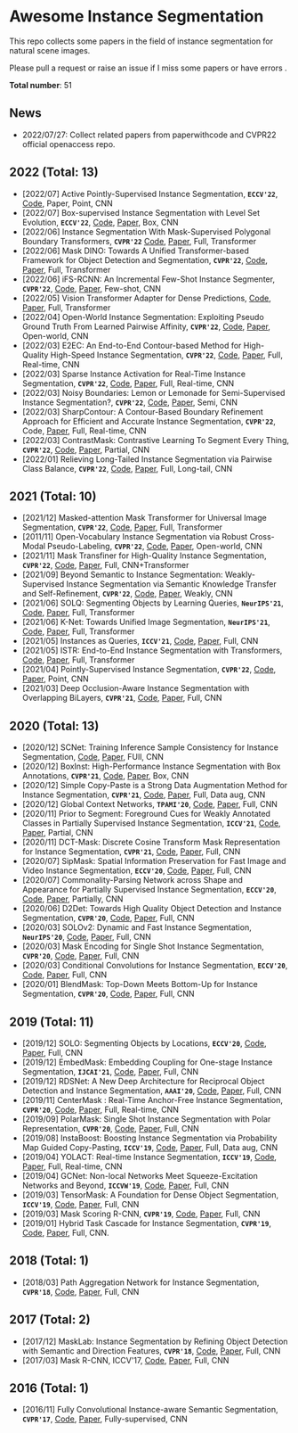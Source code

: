 # Awesome Instance Segmentation

This repo collects some papers in the field of instance segmentation for natural scene images.

Please pull a request or raise an issue if I miss some papers or have errors .

**Total number**: 51

## News
- 2022/07/27: Collect related papers from paperwithcode and CVPR22 official openaccess repo.

## 2022 (Total: 13)
- [2022/07] Active Pointly-Supervised Instance Segmentation, **`ECCV'22`**, [Code](https://github.com/chufengt/APIS), Paper, Point, CNN
- [2022/07] Box-supervised Instance Segmentation with Level Set Evolution, **`ECCV'22`**, [Code](https://github.com/liwentomng/boxlevelset), [Paper](https://arxiv.org/pdf/2207.09055.pdf), Box, CNN
- [2022/06] Instance Segmentation With Mask-Supervised Polygonal Boundary Transformers, **`CVPR'22`** [Code](https://github.com/mlpc-ucsd/BoundaryFormer), [Paper](https://openaccess.thecvf.com/content/CVPR2022/papers/Lazarow_Instance_Segmentation_With_Mask-Supervised_Polygonal_Boundary_Transformers_CVPR_2022_paper.pdf), Full, Transformer
- [2022/06] Mask DINO: Towards A Unified Transformer-based Framework for Object Detection and Segmentation, **`CVPR'22`**, [Code](https://github.com/IDEACVR/MaskDINO), [Paper](https://arxiv.org/pdf/2206.02777.pdf), Full, Transformer
- [2022/06] iFS-RCNN: An Incremental Few-Shot Instance Segmenter, **`CVPR'22`**, [Code](https://github.com/ducminhkhoi/iFS-RCNN), [Paper](https://openaccess.thecvf.com/content/CVPR2022/papers/Nguyen_iFS-RCNN_An_Incremental_Few-Shot_Instance_Segmenter_CVPR_2022_paper.pdf), Few-shot, CNN
- [2022/05] Vision Transformer Adapter for Dense Predictions, [Code](https://github.com/czczup/vit-adapter), [Paper](https://arxiv.org/pdf/2205.08534.pdf), Full, Transformer
- [2022/04] Open-World Instance Segmentation: Exploiting Pseudo Ground Truth From Learned Pairwise Affinity, **`CVPR'22`**, [Code](https://github.com/facebookresearch/Generic-Grouping), [Paper](http://arxiv.org/abs/2204.06107), Open-world, CNN
- [2022/03] E2EC: An End-to-End Contour-based Method for High-Quality High-Speed Instance Segmentation, **`CVPR'22`**, [Code](https://github.com/zhang-tao-whu/e2ec), [Paper](https://arxiv.org/pdf/2203.04074.pdf), Full, Real-time, CNN
- [2022/03] Sparse Instance Activation for Real-Time Instance Segmentation, **`CVPR'22`**, [Code](ihttps://github.com/hustvl/SparseInst), [Paper](https://arxiv.org/abs/2203.12827), Full, Real-time, CNN
- [2022/03] Noisy Boundaries: Lemon or Lemonade for Semi-Supervised Instance Segmentation?, **`CVPR'22`**, [Code](https://github.com/zhenyuw16/noisyboundaries), [Paper](http://arxiv.org/abs/2203.13427), Semi, CNN
- [2022/03] SharpContour: A Contour-Based Boundary Refinement Approach for Efficient and Accurate Instance Segmentation, **`CVPR'22`**, Code, [Paper](http://arxiv.org/abs/2203.13312), Full, Real-time, CNN
- [2022/03] ContrastMask: Contrastive Learning To Segment Every Thing, **`CVPR'22`**, [Code](https://github.com/huiserwang/ContrastMask), [Paper](http://arxiv.org/abs/2203.09775), Partial, CNN
- [2022/01] Relieving Long-Tailed Instance Segmentation via Pairwise Class Balance, **`CVPR'22`**, [Code](https://github.com/megvii-research/PCB), [Paper](http://arxiv.org/abs/2201.02784), Full, Long-tail, CNN

## 2021 (Total: 10)
- [2021/12] Masked-attention Mask Transformer for Universal Image Segmentation, **`CVPR'22`**, [Code](https://github.com/facebookresearch/Mask2Former), [Paper](https://arxiv.org/pdf/2112.01527.pdf), Full, Transformer
- [2011/11] Open-Vocabulary Instance Segmentation via Robust Cross-Modal Pseudo-Labeling, **`CVPR'22`**, [Code](https://github.com/hbdat/cvpr22_cross_modal_pseudo_labeling), [Paper](http://arxiv.org/abs/2111.12698), Open-world, CNN
- [2021/11] Mask Transfiner for High-Quality Instance Segmentation, **`CVPR'22`**, [Code](https://github.com/SysCV/transfiner), [Paper](https://arxiv.org/abs/2111.13673), Full, CNN+Transformer
- [2021/09] Beyond Semantic to Instance Segmentation: Weakly-Supervised Instance Segmentation via Semantic Knowledge Transfer and Self-Refinement, **`CVPR'22`**, [Code](https://github.com/clovaai/BESTIE), [Paper](http://arxiv.org/abs/2109.09477), Weakly, CNN
- [2021/06] SOLQ: Segmenting Objects by Learning Queries, **`NeurIPS'21`**, [Code](https://github.com/megvii-research/SOLQ), [Paper](https://arxiv.org/pdf/2106.02351.pdf), Full, Transformer
- [2021/06] K-Net: Towards Unified Image Segmentation, **`NeurIPS'21`**, [Code](https://github.com/zwwwayne/k-net), [Paper](https://arxiv.org/pdf/2106.14855.pdf), Full, Transformer
- [2021/05] Instances as Queries, **`ICCV'21`**, [Code](https://github.com/hustvl/QueryInst), [Paper](https://arxiv.org/pdf/2105.01928.pdf), Full, CNN
- [2021/05] ISTR: End-to-End Instance Segmentation with Transformers, [Code](https://github.com/hujiecpp/ISTR), [Paper](https://arxiv.org/pdf/2105.00637v2.pdf), Full, Transformer
- [2021/04] Pointly-Supervised Instance Segmentation, **`CVPR'22`**, [Code](https://github.com/facebookresearch/detectron2/tree/main/projects/PointSup), [Paper](http://arxiv.org/abs/2104.06404), Point, CNN
- [2021/03] Deep Occlusion-Aware Instance Segmentation with Overlapping BiLayers, **`CVPR'21`**, [Code](https://github.com/lkeab/BCNet), [Paper](https://arxiv.org/pdf/2103.12340.pdf), Full, CNN

## 2020 (Total: 13)
- [2020/12] SCNet: Training Inference Sample Consistency for Instance Segmentation, [Code](https://github.com/thangvubk/SCNet), [Paper](https://arxiv.org/pdf/2012.10150.pdf), FUll, CNN
- [2020/12] BoxInst: High-Performance Instance Segmentation with Box Annotations, **`CVPR'21`**, [Code](https://github.com/aim-uofa/AdelaiDet), [Paper](https://arxiv.org/abs/2012.02310), Box, CNN
- [2020/12] Simple Copy-Paste is a Strong Data Augmentation Method for Instance Segmentation, **`CVPR'21`**, [Code](https://github.com/tensorflow/tpu/tree/master/models/official/detection/projects/copy_paste), [Paper](https://arxiv.org/pdf/2012.07177.pdf), Full, Data aug, CNN
- [2020/12] Global Context Networks, **`TPAMI'20`**, [Code](https://github.com/xvjiarui/GCNet), [Paper](https://arxiv.org/pdf/2012.13375.pdf), Full, CNN
- [2020/11] Prior to Segment: Foreground Cues for Weakly Annotated Classes in Partially Supervised Instance Segmentation, **`ICCV'21`**, [Code](https://github.com/dbtmpl/OPMask), [Paper](https://arxiv.org/abs/2011.11787), Partial, CNN
- [2020/11] DCT-Mask: Discrete Cosine Transform Mask Representation for Instance Segmentation, **`CVPR'21`**, [Code](https://github.com/aliyun/DCT-Mask), [Paper](https://arxiv.org/abs/2011.09876), Full, CNN
- [2020/07] SipMask: Spatial Information Preservation for Fast Image and Video Instance Segmentation, **`ECCV'20`**, [Code](https://github.com/JialeCao001/SipMask), [Paper](https://arxiv.org/pdf/2007.14772.pdf), Full, CNN
- [2020/07] Commonality-Parsing Network across Shape and Appearance for Partially Supervised Instance Segmentation, **`ECCV'20`**, [Code](https://github.com/fanq15/FewX), [Paper](https://arxiv.org/pdf/2007.12387.pdf), Partially, CNN
- [2020/06] D2Det: Towards High Quality Object Detection and Instance Segmentation, **`CVPR'20`**, [Code](https://github.com/JialeCao001/D2Det), [Paper](http://openaccess.thecvf.com/content_CVPR_2020/papers/Cao_D2Det_Towards_High_Quality_Object_Detection_and_Instance_Segmentation_CVPR_2020_paper.pdf), Full, CNN
- [2020/03] SOLOv2: Dynamic and Fast Instance Segmentation, **`NeurIPS'20`**, [Code](https://github.com/WXinlong/SOLO), [Paper](https://arxiv.org/pdf/2003.10152.pdf), Full, CNN
- [2020/03] Mask Encoding for Single Shot Instance Segmentation, **`CVPR'20`**, [Code](https://github.com/aim-uofa/AdelaiDet), [Paper](https://arxiv.org/abs/2003.11712), Full, CNN
- [2020/03] Conditional Convolutions for Instance Segmentation, **`ECCV'20`**, [Code](https://github.com/aim-uofa/AdelaiDet), [Paper](https://arxiv.org/abs/2003.05664), Full, CNN
- [2020/01] BlendMask: Top-Down Meets Bottom-Up for Instance Segmentation, **`CVPR'20`**, [Code](https://github.com/aim-uofa/AdelaiDet), [Paper](https://arxiv.org/pdf/2001.00309.pdf), Full, CNN

## 2019 (Total: 11)
- [2019/12] SOLO: Segmenting Objects by Locations, **`ECCV'20`**, [Code](https://github.com/WXinlong/SOLO), [Paper](https://arxiv.org/pdf/1912.04488v3.pdf), Full, CNN
- [2019/12] EmbedMask: Embedding Coupling for One-stage Instance Segmentation, **`IJCAI'21`**, [Code](https://github.com/yinghdb/EmbedMask), [Paper](https://arxiv.org/pdf/1912.01954.pdf), Full, CNN
- [2019/12] RDSNet: A New Deep Architecture for Reciprocal Object Detection and Instance Segmentation, **`AAAI'20`**, [Code](https://github.com/wangsr126/RDSNet), [Paper](https://arxiv.org/pdf/1912.05070.pdf), Full, CNN
- [2019/11] CenterMask : Real-Time Anchor-Free Instance Segmentation, **`CVPR'20`**, [Code](https://github.com/youngwanLEE/CenterMask), [Paper](https://arxiv.org/pdf/1911.06667.pdf), Full, Real-time, CNN
- [2019/09] PolarMask: Single Shot Instance Segmentation with Polar Representation, **`CVPR'20`**, [Code](https://github.com/xieenze/PolarMask), [Paper](https://arxiv.org/pdf/1909.13226.pdf), Full, CNN 
- [2019/08] InstaBoost: Boosting Instance Segmentation via Probability Map Guided Copy-Pasting, **`ICCV'19`**, [Code](https://github.com/GothicAi/InstaBoost), [Paper](https://arxiv.org/pdf/1908.07801v1.pdf), Full, Data aug, CNN
- [2019/04] YOLACT: Real-time Instance Segmentation, **`ICCV'19`**, [Code](https://github.com/dbolya/yolact), [Paper](https://arxiv.org/pdf/1904.02689.pdf), Full, Real-time, CNN
- [2019/04] GCNet: Non-local Networks Meet Squeeze-Excitation Networks and Beyond, **`ICCVW'19`**, [Code](https://github.com/xvjiarui/GCNet), [Paper](https://arxiv.org/pdf/1904.11492.pdf), Full, CNN
- [2019/03] TensorMask: A Foundation for Dense Object Segmentation, **`ICCV'19`**, [Code](https://github.com/facebookresearch/detectron2/tree/master/projects/TensorMask), [Paper](https://arxiv.org/pdf/1903.12174.pdf), Full, CNN
- [2019/03] Mask Scoring R-CNN, **`CVPR'19`**, [Code](https://github.com/zjhuang22/maskscoring_rcnn), [Paper](https://arxiv.org/pdf/1903.00241v1.pdf), Full, CNN
- [2019/01] Hybrid Task Cascade for Instance Segmentation, **`CVPR'19`**, [Code](https://github.com/open-mmlab/mmdetection), [Paper](https://arxiv.org/pdf/1901.07518.pdf), Full, CNN.

## 2018 (Total: 1)
- [2018/03] Path Aggregation Network for Instance Segmentation, **`CVPR'18`**, [Code](https://github.com/ShuLiu1993/PANet), [Paper](https://arxiv.org/pdf/1803.01534.pdf), Full, CNN


## 2017 (Total: 2)
- [2017/12] MaskLab: Instance Segmentation by Refining Object Detection with Semantic and Direction Features, **`CVPR'18`**, [Code](), [Paper](https://arxiv.org/pdf/1712.04837v1.pdf), Full, CNN
- [2017/03] Mask R-CNN, ICCV'17, [Code](https://github.com/facebookresearch/Detectron), [Paper](https://arxiv.org/abs/1703.06870), Full, CNN

## 2016 (Total: 1)
- [2016/11] Fully Convolutional Instance-aware Semantic Segmentation, **`CVPR'17`**, [Code](https://github.com/msracver/FCIS), [Paper](https://arxiv.org/abs/1611.07709), Fully-supervised, CNN
